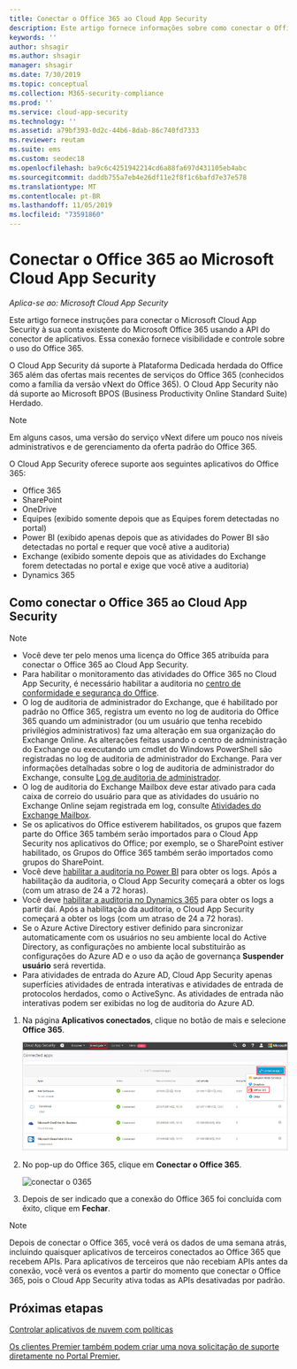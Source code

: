 ```yaml
---
title: Conectar o Office 365 ao Cloud App Security
description: Este artigo fornece informações sobre como conectar o Office 365 ao Cloud App Security usando o conector de API para obter visibilidade e controle sobre o uso.
keywords: ''
author: shsagir
ms.author: shsagir
manager: shsagir
ms.date: 7/30/2019
ms.topic: conceptual
ms.collection: M365-security-compliance
ms.prod: ''
ms.service: cloud-app-security
ms.technology: ''
ms.assetid: a79bf393-0d2c-44b6-8dab-86c740fd7333
ms.reviewer: reutam
ms.suite: ems
ms.custom: seodec18
ms.openlocfilehash: ba9c6c4251942214cd6a88fa697d431105eb4abc
ms.sourcegitcommit: daddb755a7eb4e26df11e2f8f1c6bafd7e37e578
ms.translationtype: MT
ms.contentlocale: pt-BR
ms.lasthandoff: 11/05/2019
ms.locfileid: "73591860"
---
```

# <a name="connect-office-365-to-microsoft-cloud-app-security"></a>Conectar o Office 365 ao Microsoft Cloud App Security

*Aplica-se ao: Microsoft Cloud App Security*

Este artigo fornece instruções para conectar o Microsoft Cloud App Security à sua conta existente do Microsoft Office 365 usando a API do conector de aplicativos.  Essa conexão fornece visibilidade e controle sobre o uso do Office 365.
  
O Cloud App Security dá suporte à Plataforma Dedicada herdada do Office 365 além das ofertas mais recentes de serviços do Office 365 (conhecidos como a família da versão vNext do Office 365).  O Cloud App Security não dá suporte ao Microsoft BPOS (Business Productivity Online Standard Suite) Herdado. 

> [!NOTE]
> Em alguns casos, uma versão do serviço vNext difere um pouco nos níveis administrativos e de gerenciamento da oferta padrão do Office 365.

O Cloud App Security oferece suporte aos seguintes aplicativos do Office 365:

- Office 365
- SharePoint
- OneDrive
- Equipes (exibido somente depois que as Equipes forem detectadas no portal)
- Power BI (exibido apenas depois que as atividades do Power BI são detectadas no portal e requer que você ative a auditoria)
- Exchange (exibido somente depois que as atividades do Exchange forem detectadas no portal e exige que você ative a auditoria)
- Dynamics 365

## <a name="how-to-connect-office-365-to-cloud-app-security"></a>Como conectar o Office 365 ao Cloud App Security  

> [!NOTE]
>- Você deve ter pelo menos uma licença do Office 365 atribuída para conectar o Office 365 ao Cloud App Security.
>- Para habilitar o monitoramento das atividades do Office 365 no Cloud App Security, é necessário habilitar a auditoria no [centro de conformidade e segurança do Office](https://support.microsoft.com/help/4026501/office-auditing-in-office-365-for-admins).
>- O log de auditoria de administrador do Exchange, que é habilitado por padrão no Office 365, registra um evento no log de auditoria do Office 365 quando um administrador (ou um usuário que tenha recebido privilégios administrativos) faz uma alteração em sua organização do Exchange Online. As alterações feitas usando o centro de administração do Exchange ou executando um cmdlet do Windows PowerShell são registradas no log de auditoria de administrador do Exchange. Para ver informações detalhadas sobre o log de auditoria de administrador do Exchange, consulte [Log de auditoria de administrador](https://docs.microsoft.com/exchange/security-and-compliance/exchange-auditing-reports/view-administrator-audit-log).
>- O log de auditoria do Exchange Mailbox deve estar ativado para cada caixa de correio do usuário para que as atividades do usuário no Exchange Online sejam registrada em log, consulte [Atividades do Exchange Mailbox](https://support.office.com/article/Search-the-audit-log-in-the-Office-365-Security-Compliance-Center-0d4d0f35-390b-4518-800e-0c7ec95e946c).
>- Se os aplicativos do Office estiverem habilitados, os grupos que fazem parte do Office 365 também serão importados para o Cloud App Security nos aplicativos do Office; por exemplo, se o SharePoint estiver habilitado, os Grupos do Office 365 também serão importados como grupos do SharePoint.
>- Você deve [habilitar a auditoria no Power BI](https://powerbi.microsoft.com/documentation/powerbi-admin-auditing/) para obter os logs. Após a habilitação da auditoria, o Cloud App Security começará a obter os logs (com um atraso de 24 a 72 horas).
>- Você deve [habilitar a auditoria no Dynamics 365](https://docs.microsoft.com/dynamics365/customer-engagement/admin/enable-use-comprehensive-auditing#enable-auditing) para obter os logs a partir daí. Após a habilitação da auditoria, o Cloud App Security começará a obter os logs (com um atraso de 24 a 72 horas).
>- Se o Azure Active Directory estiver definido para sincronizar automaticamente com os usuários no seu ambiente local do Active Directory, as configurações no ambiente local substituirão as configurações do Azure AD e o uso da ação de governança **Suspender usuário** será revertida.
>- Para atividades de entrada do Azure AD, Cloud App Security apenas superfícies atividades de entrada interativas e atividades de entrada de protocolos herdados, como o ActiveSync. As atividades de entrada não interativas podem ser exibidas no log de auditoria do Azure AD.

1. Na página **Aplicativos conectados**, clique no botão de mais e selecione **Office 365**.  

      ![conectar o 0365](./media/connect-0365.png) 

2. No pop-up do Office 365, clique em **Conectar o Office 365**.

      ![conectar o 0365](./media/office-connect.png) 

3. Depois de ser indicado que a conexão do Office 365 foi concluída com êxito, clique em **Fechar**.

> [!NOTE]
> Depois de conectar o Office 365, você verá os dados de uma semana atrás, incluindo quaisquer aplicativos de terceiros conectados ao Office 365 que recebem APIs. Para aplicativos de terceiros que não recebiam APIs antes da conexão, você verá os eventos a partir do momento que conectar o Office 365, pois o Cloud App Security ativa todas as APIs desativadas por padrão.

## <a name="next-steps"></a>Próximas etapas

[Controlar aplicativos de nuvem com políticas](control-cloud-apps-with-policies.md)

[Os clientes Premier também podem criar uma nova solicitação de suporte diretamente no Portal Premier.](https://premier.microsoft.com/)
